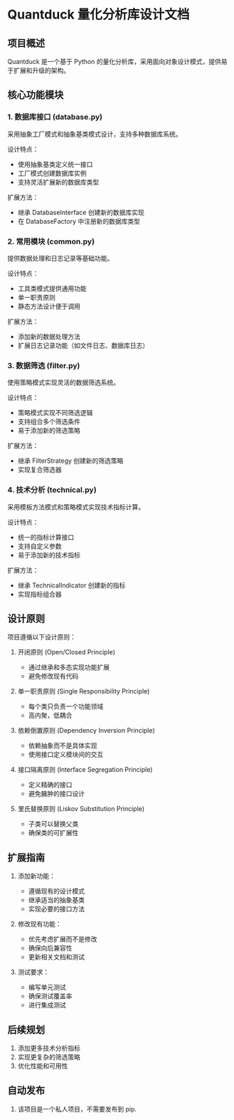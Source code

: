 # Quantduck 量化分析库设计文档

## 项目概述

Quantduck 是一个基于 Python 的量化分析库，采用面向对象设计模式，提供易于扩展和升级的架构。

## 核心功能模块

### 1. 数据库接口 (database.py)

采用抽象工厂模式和抽象基类模式设计，支持多种数据库系统。

设计特点：

- 使用抽象基类定义统一接口
- 工厂模式创建数据库实例
- 支持灵活扩展新的数据库类型

扩展方法：

- 继承 DatabaseInterface 创建新的数据库实现
- 在 DatabaseFactory 中注册新的数据库类型

### 2. 常用模块 (common.py)

提供数据处理和日志记录等基础功能。

设计特点：

- 工具类模式提供通用功能
- 单一职责原则
- 静态方法设计便于调用

扩展方法：

- 添加新的数据处理方法
- 扩展日志记录功能（如文件日志、数据库日志）

### 3. 数据筛选 (filter.py)

使用策略模式实现灵活的数据筛选系统。

设计特点：

- 策略模式实现不同筛选逻辑
- 支持组合多个筛选条件
- 易于添加新的筛选策略

扩展方法：

- 继承 FilterStrategy 创建新的筛选策略
- 实现复合筛选器

### 4. 技术分析 (technical.py)

采用模板方法模式和策略模式实现技术指标计算。

设计特点：

- 统一的指标计算接口
- 支持自定义参数
- 易于添加新的技术指标

扩展方法：

- 继承 TechnicalIndicator 创建新的指标
- 实现指标组合器

## 设计原则

项目遵循以下设计原则：

1. 开闭原则 (Open/Closed Principle)

   - 通过继承和多态实现功能扩展
   - 避免修改现有代码
2. 单一职责原则 (Single Responsibility Principle)

   - 每个类只负责一个功能领域
   - 高内聚，低耦合
3. 依赖倒置原则 (Dependency Inversion Principle)

   - 依赖抽象而不是具体实现
   - 使用接口定义模块间的交互
4. 接口隔离原则 (Interface Segregation Principle)

   - 定义精确的接口
   - 避免臃肿的接口设计
5. 里氏替换原则 (Liskov Substitution Principle)

   - 子类可以替换父类
   - 确保类的可扩展性

## 扩展指南

1. 添加新功能：

   - 遵循现有的设计模式
   - 继承适当的抽象基类
   - 实现必要的接口方法
2. 修改现有功能：

   - 优先考虑扩展而不是修改
   - 确保向后兼容性
   - 更新相关文档和测试
3. 测试要求：

   - 编写单元测试
   - 确保测试覆盖率
   - 进行集成测试

## 后续规划

1. 添加更多技术分析指标
3. 实现更复杂的筛选策略
4. 优化性能和可用性

## 自动发布

1. 该项目是一个私人项目，不需要发布到 pip.
